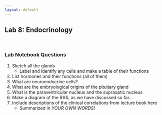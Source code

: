```yaml
---
layout: default
---
```


## Lab 8: Endocrinology

<br>

### Lab Notebook Questions

1.  Sketch all the glands
	* Label and identify any cells and make a table of their functions 
2.	List hormones and their functions (all of them) 
3.	What are neuroendocrine cells? 
4.	What are the embryological origins of the pituitary gland
5.	What is the paraventricular nucleus and the supraoptic nucleus
6.	Make a diagram of the RAS, as we have discussed so far… 
7.	Include descriptions of the clinical correlations from lecture book here
	* Summarized in _YOUR OWN WORDS!_


